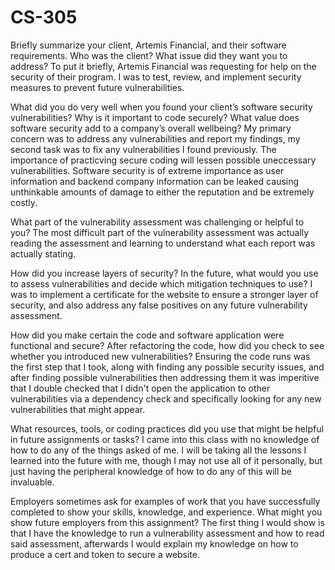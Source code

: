 # CS-305
Briefly summarize your client, Artemis Financial, and their software requirements. Who was the client? What issue did they want you to address?
To put it briefly, Artemis Financial was requesting for help on the security of their program. I was to test, review, and implement security measures to prevent future vulnerabilities.

What did you do very well when you found your client’s software security vulnerabilities? Why is it important to code securely? What value does software security add to a company’s overall wellbeing?
My primary concern was to address any vulnerabilities and report my findings, my second task was to fix any vulnerabilities I found previously. The importance of practicving secure coding
will lessen possible uneccessary vulnerabilities. Software security is of extreme importance as user information and backend company information can be leaked causing unthinkable amounts of damage to
either the reputation and be extremely costly.

What part of the vulnerability assessment was challenging or helpful to you?
The most difficult part of the vulnerability assessment was actually reading the assessment and learning to understand what each report was actually stating.

How did you increase layers of security? In the future, what would you use to assess vulnerabilities and decide which mitigation techniques to use?
I was to implement a certificate for the website to ensure a stronger layer of security, and also address any false positives on any future vulnerability assessment.

How did you make certain the code and software application were functional and secure? After refactoring the code, how did you check to see whether you introduced new vulnerabilities?
Ensuring the code runs was the first step that I took, along with finding any possible security issues, and after finding possible vulnerabilities then addressing them it was imperitive that I double checked that
I didn't open the application to other vulnerabilities via a dependency check and specifically looking for any new vulnerabilities that might appear.

What resources, tools, or coding practices did you use that might be helpful in future assignments or tasks?
I came into this class with no knowledge of how to do any of the things asked of me. I will be taking all the lessons I learned into the future with me, though I may not use all of it personally, but just
having the peripheral knowledge of how to do any of this will be invaluable.

Employers sometimes ask for examples of work that you have successfully completed to show your skills, knowledge, and experience. What might you show future employers from this assignment?
The first thing I would show is that I have the knowledge to run a vulnerability assessment and how to read said assessment, afterwards I would explain my knowledge on how to produce a cert and token to secure a website.

